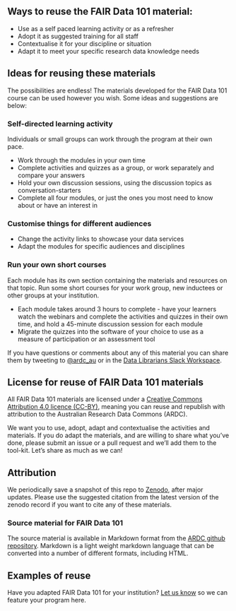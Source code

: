 ## Ways to reuse the FAIR Data 101 material:

-   Use as a self paced learning activity or as a refresher
-   Adopt it as suggested training for all staff
-   Contextualise it for your discipline or situation
-   Adapt it to meet your specific research data knowledge needs

## Ideas for reusing these materials

The possibilities are endless! The materials developed for the FAIR Data 101 course
can be used however you wish. Some ideas
and suggestions are below:

### Self-directed learning activity

Individuals or small groups can work through the program at their own
pace.

-   Work through the modules in your own time
-   Complete activities and quizzes as a group, or work separately and compare your answers
-   Hold your own discussion sessions, using the discussion topics as conversation-starters
-   Complete all four modules, or just the ones you most need to know about or have
    an interest in

### Customise things for different audiences

-   Change the activity links to showcase your data services
-   Adapt the modules for specific audiences and disciplines

### Run your own short courses

Each module has its own section containing the materials and resources on that topic. 
Run some short courses for your work group, new inductees or
other groups at your institution.

-   Each module takes around 3 hours to complete - have your learners watch the webinars
    and complete the activities and quizzes in their own time, and hold a 45-minute 
    discussion session for each module
-   Migrate the quizzes into the software of your choice to use as a measure of participation or an assessment tool


If you have questions or comments about any of this material you can share
them by tweeting to
[@ardc_au](http://www.twitter.com/@ardc_au "ARDC on Twitter") or in
the [Data Librarians
Slack Workspace](https://tiny.cc/data-librarians).

## License for reuse of FAIR Data 101 materials

All FAIR Data 101 materials are licensed under a [Creative
Commons Attribution 4.0 licence (CC-BY)](https://creativecommons.org/licenses/by/4.0/), meaning you can reuse and republish with attribution to the
Australian Research Data Commons (ARDC).

We want you to use, adopt, adapt and contextualise the activities and
materials. If you do
adapt the materials, and are willing to share what you’ve done, please
submit an issue or a pull request and we’ll add them to the
tool-kit. Let’s share as much as we can!

## Attribution
We periodically save a snapshot of this repo to [Zenodo](https://zenodo.org), after major updates. Please use the suggested citation from the latest version of the zenodo record if you want to cite any of these materials.

### Source material for FAIR Data 101

The source material is available in Markdown format from the [ARDC github repository](https://github.com/au-research/FAIR-data-101-training/). Markdown is a light weight markdown language that can be converted into a number of different formats, including HTML.

## Examples of reuse

Have you adapted FAIR Data 101 for your institution? [Let us
know](mailto:contact@ardc.org.au) so we can feature your program here.


